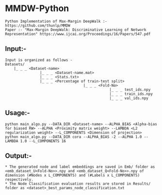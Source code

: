# MMDW-Python
    Python Implementation of Max-Margin DeepWalk :- https://github.com/thunlp/MMDW
    Paper :- "Max-Margin DeepWalk: Discriminative Learning of Network Representation" https://www.ijcai.org/Proceedings/16/Papers/547.pdf

## Input:- 
    Input is organized as follows -
    Datasets/
        |_ _ _ <Dataset-name>
                    |_ _ _ <Dataset-name.mat>
                    |_ _ _ <Stats.txt>
                    |_ _ _ <Percentage of train-test split>
                                        |_ _ _ <Fold-No>
                                                    |_ _ _ test_ids.npy
                                                    |_ _ _ train_ids.npy
                                                    |_ _ _ val_ids.npy
## Usage:-
    python main_algo.py --DATA_DIR <Dataset-name> --ALPHA_BIAS <Alpha-bias for biased RW> --ALPHA <Proximity matrix weight> --LAMBDA <L2 regularization weight> --L_COMPONENTS <Dimension of projection>                
    python main_algo.py --DATA_DIR cora --ALPHA_BIAS -2 --ALPHA 1.0 --LAMBDA 1.0 --L_COMPONENTS 16
    
## Output:-
    * The generated node and label embeddings are saved in Emb/ folder as <emb_dataset_U<Fold-No>>.npy and <emb_dataset_Q<Fold-No>>.npy of dimension (#Nodes x L_COMPONENTS) and (#Labels x L_COMPONENTS) respectively.   
    * The Node Classification evaluation results are stored in Results/ folder as <dataset>_best_params_node_classification.txt

